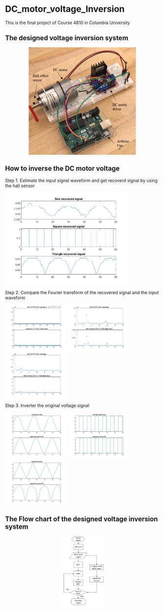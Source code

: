 # DC_motor_voltage_Inversion
This is the final project of Course 4810 in Columbia University

## The designed voltage inversion system
<p align="center">
    <img src="https://github.com/Qincheng-Sheng/DC_motor_voltage_Inversion/blob/main/Picture/System.png" alt="system" width= 350">
</p>

## How to inverse the DC motor voltage

Step 1. Estimate the input signal waveform and get recoverd signal by using the hall sensor

<p align="left">
  <img src="https://github.com/Qincheng-Sheng/DC_motor_voltage_Inversion/blob/main/Picture/recover_signal.png" width="400" title="System">
</p>

Step 2. Compare the Fourier transform of the recovered signal and the input waveform

<p align="left">
  <img src="https://github.com/Qincheng-Sheng/DC_motor_voltage_Inversion/blob/main/Picture/FFT_sin.png" width="200" title="System">
  <img src="https://github.com/Qincheng-Sheng/DC_motor_voltage_Inversion/blob/main/Picture/FFT_square.png" width="200" title="System">
  <img src="https://github.com/Qincheng-Sheng/DC_motor_voltage_Inversion/blob/main/Picture/FFT_triangle.png" width="200" title="System">
</p>

Step 3.	Inverter the original voltage signal

<p align="left">
  <img src="https://github.com/Qincheng-Sheng/DC_motor_voltage_Inversion/blob/main/Picture/Inverted_sin.png" width="200" title="System">
  <img src="https://github.com/Qincheng-Sheng/DC_motor_voltage_Inversion/blob/main/Picture/Inverted_square.png" width="200" title="System">
  <img src="https://github.com/Qincheng-Sheng/DC_motor_voltage_Inversion/blob/main/Picture/Inverted_triangle.png" width="200" title="System">
</p>
                                                                                                                                             
                                                                                                                                             
## The Flow chart of the designed voltage inversion system
<p align="center">
    <img src="https://github.com/Qincheng-Sheng/DC_motor_voltage_Inversion/blob/main/Picture/Flow_chart.png" alt="system" width= 150">
</p>
           
                                                                                                                                             
                                                                                                                                             

